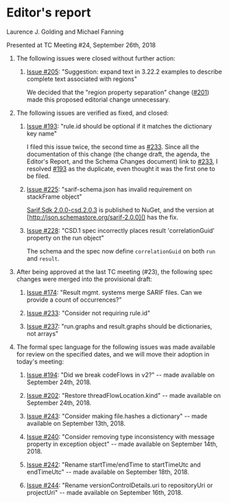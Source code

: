 # Editor's report

Laurence J. Golding and Michael Fanning

Presented at TC Meeting #24, September 26th, 2018

1. The following issues were closed without further action:

    1. [Issue #205](https://github.com/oasis-tcs/sarif-spec/issues/205): "Suggestion: expand text in 3.22.2 examples to describe complete text associated with regions"

        We decided that the "region property separation" change ([#201](https://github.com/oasis-tcs/sarif-spec/issues/201)) made this proposed editorial change unnecessary.

1. The following issues are verified as fixed, and closed:

    1. [Issue #193](https://github.com/oasis-tcs/sarif-spec/issues/193): "rule.id should be optional if it matches the dictionary key name"

        I filed this issue twice, the second time as [#233](https://github.com/oasis-tcs/sarif-spec/issues/233). Since all the documentation of this change (the change draft, the agenda, the Editor's Report, and the Schema Changes document) link to [#233](https://github.com/oasis-tcs/sarif-spec/issues/233), I resolved [#193](https://github.com/oasis-tcs/sarif-spec/issues/193) as the duplicate, even thought it was the first one to be filed.

    1. [Issue #225](https://github.com/oasis-tcs/sarif-spec/issues/225): "sarif-schema.json has invalid requirement on stackFrame object"

        [Sarif.Sdk 2.0.0-csd.2.0.3](https://www.nuget.org/packages/Sarif.Sdk/2.0.0-csd.1.0.3) is published to NuGet, and the version at [http://json.schemastore.org/sarif-2.0.0]() has the fix.

    1. [Issue #228](https://github.com/oasis-tcs/sarif-spec/issues/228): "CSD.1 spec incorrectly places result 'correlationGuid' property on the run object"

        The schema and the spec now define `correlationGuid` on both `run` and `result`.

1. After being approved at the last TC meeting (#23), the following spec changes were merged into the provisional draft:

    1. [Issue #174](https://github.com/oasis-tcs/sarif-spec/issues/174): "Result mgmt. systems merge SARIF files. Can we provide a count of occurrences?"

    1. [Issue #233](https://github.com/oasis-tcs/sarif-spec/issues/233): "Consider not requiring rule.id"

    1. [Issue #237](https://github.com/oasis-tcs/sarif-spec/issues/237): "run.graphs and result.graphs should be dictionaries, not arrays"

1. The formal spec language for the following issues was made available for review on the specified dates, and we will move their adoption in today's meeting:

    1. [Issue #194](https://github.com/oasis-tcs/sarif-spec/issues/194): "Did we break codeFlows in v2?" -- made available on September 24th, 2018.

    1. [Issue #202](https://github.com/oasis-tcs/sarif-spec/issues/202): "Restore threadFlowLocation.kind" -- made available on September 24th, 2018.

    1. [Issue #243](https://github.com/oasis-tcs/sarif-spec/issues/243): "Consider making file.hashes a dictionary" -- made available on September 13th, 2018.

    1. [Issue #240](https://github.com/oasis-tcs/sarif-spec/issues/240): "Consider removing type inconsistency with message property in exception object" -- made available on September 14th, 2018.

    1. [Issue #242](https://github.com/oasis-tcs/sarif-spec/issues/242): "Rename startTime/endTime to startTimeUtc and endTimeUtc" -- made available on September 18th, 2018.

    1. [Issue #244](https://github.com/oasis-tcs/sarif-spec/issues/244): "Rename versionControlDetails.uri to repositoryUri or projectUri" -- made available on September 16th, 2018.